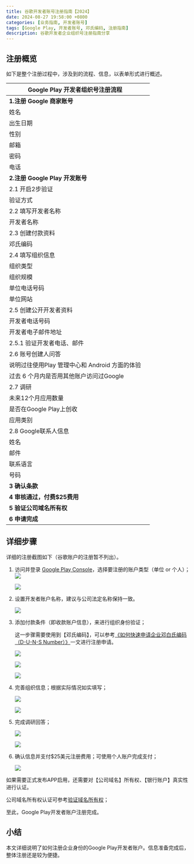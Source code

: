 ```yaml
---
title: 谷歌开发者账号注册指南【2024】
date: 2024-08-27 19:58:00 +0800
categories: [业务指南, 开发者账号]    
tags: [Google Play, 开发者账号, 邓氏编码, 注册指南]
description: 谷歌开发者企业组织号注册指南分享
---
```



## 注册概览

如下是整个注册过程中，涉及到的流程、信息，以表单形式进行概述。

| Google Play 开发者组织号注册流程               |      |
| ---------------------------------------------- | ---- |
| **1.注册 Google 商家账号**                     |      |
| 姓名                                           |      |
| 出生日期                                       |      |
| 性别                                           |      |
| 邮箱                                           |      |
| 密码                                           |      |
| 电话                                           |      |
| **2.注册 Google Play 开发账号**                |      |
| 2.1 开启2步验证                                |      |
| 验证方式                                       |      |
| 2.2 填写开发者名称                             |      |
| 开发者名称                                     |      |
| 2.3 创建付款资料                               |      |
| 邓氏编码                                       |      |
| 2.4 填写组织信息                               |      |
| 组织类型                                       |      |
| 组织规模                                       |      |
| 单位电话号码                                   |      |
| 单位网站                                       |      |
| 2.5 创建公开开发者资料                         |      |
| 开发者电话号码                                 |      |
| 开发者电子邮件地址                             |      |
| 2.5.1 验证开发者电话、邮件                     |      |
| 2.6 账号创建人问答                             |      |
| 说明过往使用Play 管理中心和 Android 方面的体验 |      |
| 过去 6 个月内是否用其他账户访问过Google        |      |
| 2.7 调研                                       |      |
| 未来12个月应用数量                             |      |
| 是否在Google Play上创收                        |      |
| 应用类别                                       |      |
| 2.8 Google联系人信息                           |      |
| 姓名                                           |      |
| 邮件                                           |      |
| 联系语言                                       |      |
| 号码                                           |      |
| **3 确认条款**                                 |      |
| **4 审核通过，付费$25费用**                    |      |
| **5 验证公司域名所有权**                       |      |
| **6 申请完成**                                 |      |

## 详细步骤

详细的注册截图如下（谷歌账户的注册暂不列出）。

1. 访问并登录 [Google Play Console](https://play.google.com/console/signup)，选择要注册的账户类型（单位 or 个人）；
	![](https://image.sgchuhai.com/image/2024/d860be38fd380fc50e4501b8c4d585e0.png)

	![](https://image.sgchuhai.com/image/2024/7c64ff0f095d8bbc82b33e0b93fc2014.png)

2. 设置开发者账户名称，建议与公司法定名称保持一致。

	![](https://image.sgchuhai.com/image/2024/b6563458cb6b6538520b9c8a69f18cf8.png)

3. 添加付款条件（即收款账户信息），来进行组织身份验证；

	这一步骤需要使用到【邓氏编码】，可以参考[《如何快速申请企业邓白氏编码（D-U-N-S Number）》](https://blog.sgchuhai.com/posts/how-to-get-DUNS-number-for-entity/)一文进行注册申请。

	![](https://image.sgchuhai.com/image/2024/7b0429497cb6f6b4daa746c104f10b79.png)

	![](https://image.sgchuhai.com/image/2024/1b74aa1ca12c7cd5424cbb4acf271dc3.png)

	![](https://image.sgchuhai.com/image/2024/7e8dfd2bacb39226cdfe460e12c751ba.png)

4. 完善组织信息；根据实际情况如实填写；

	![](https://image.sgchuhai.com/image/2024/ece9828e5ad6a35255acf72f2b1299af.png)

	![](https://image.sgchuhai.com/image/2024/e9e61110632540f8ca5015d8c43e03a0.png)

5. 完成调研回答；

	![](https://image.sgchuhai.com/image/2024/e7c6480ac63022229a7b242cb9a42d17.png)

	![](https://image.sgchuhai.com/image/2024/5c4d72ac735fcf1dbb481a9fbb04d94a.png)

6. 确认信息并支付$25美元注册费用；可使用个人账户完成支付；

	![](https://image.sgchuhai.com/image/2024/cd7a86e8bf71e0b73d18bbab63ad05b8.png)
	

如果需要正式发布APP启用，还需要对【公司域名】所有权、【银行账户】真实性进行认证。

公司域名所有权认证可参考[验证域名所有权](https://support.google.com/a/topic/9196?hl=zh-Hans&ref_topic=3540977&sjid=15715660151946609326-AP)；

至此，Google Play开发者账户注册完成。

## 小结

本文详细说明了如何注册企业身份的Google Play开发者账户。信息准备完成后，整体注册还是较为便捷。

